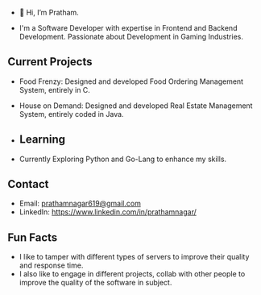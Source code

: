 - 👋 Hi, I’m Pratham.

- I'm a Software Developer with expertise in Frontend and Backend Development. Passionate about Development in Gaming Industries.

## Current Projects

- Food Frenzy: Designed and developed Food Ordering Management System, entirely in C.
- House on Demand: Designed and developed Real Estate Management System, entirely coded in Java.

- ## Learning

- Currently Exploring Python and Go-Lang to enhance my skills.

## Contact

- Email: prathamnagar619@gmail.com
- LinkedIn: https://www.linkedin.com/in/prathamnagar/

## Fun Facts

- I like to tamper with different types of servers to improve their quality and response time.
- I also like to engage in different projects, collab with other people to improve the quality of the software in subject.

